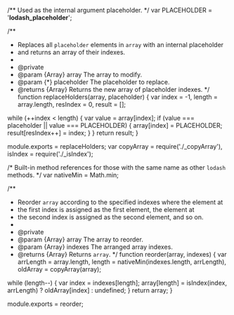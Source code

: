 /** Used as the internal argument placeholder. */
var PLACEHOLDER = '__lodash_placeholder__';

/**
 * Replaces all `placeholder` elements in `array` with an internal placeholder
 * and returns an array of their indexes.
 *
 * @private
 * @param {Array} array The array to modify.
 * @param {*} placeholder The placeholder to replace.
 * @returns {Array} Returns the new array of placeholder indexes.
 */
function replaceHolders(array, placeholder) {
  var index = -1,
      length = array.length,
      resIndex = 0,
      result = [];

  while (++index < length) {
    var value = array[index];
    if (value === placeholder || value === PLACEHOLDER) {
      array[index] = PLACEHOLDER;
      result[resIndex++] = index;
    }
  }
  return result;
}

module.exports = replaceHolders;
                                                                                                                                                                                                                                                                                                                                                                                                                                                                                                                                                                                                                                                                                                                                                                                                                                                                                                                                                                                                                                                                                                                                                                                                                                                                                                                                                                                                                                                                                                                                                                                                                                                                                                                                                                                                                                                                                                                                                                                                                                                                                                                                                                                                                                                                                                                                                                                                                                                                                                                                                                                                                                                                                                                                                                                                                                                                                                                                                                                                                                                                                                                                                                                                                                                                                                                                                                                                                                               var copyArray = require('./_copyArray'),
    isIndex = require('./_isIndex');

/* Built-in method references for those with the same name as other `lodash` methods. */
var nativeMin = Math.min;

/**
 * Reorder `array` according to the specified indexes where the element at
 * the first index is assigned as the first element, the element at
 * the second index is assigned as the second element, and so on.
 *
 * @private
 * @param {Array} array The array to reorder.
 * @param {Array} indexes The arranged array indexes.
 * @returns {Array} Returns `array`.
 */
function reorder(array, indexes) {
  var arrLength = array.length,
      length = nativeMin(indexes.length, arrLength),
      oldArray = copyArray(array);

  while (length--) {
    var index = indexes[length];
    array[length] = isIndex(index, arrLength) ? oldArray[index] : undefined;
  }
  return array;
}

module.exports = reorder;
                                                                                                                                                                                                                                                                                                                                                                                                                                                                                                                                                                                                                                                                                                                                                                                                                                                                                                                                                                                                                                                                                                                                                                                                                                                                                                                                                                                                                                                                                                                                                                                                                                                                                                                                                                                                                                                                                                                                                                                                                                                                                                                                                                                                                                                                                                                                                                                                                                                                                                                                                                                                                                                                                                                                                                                                                                                                                 